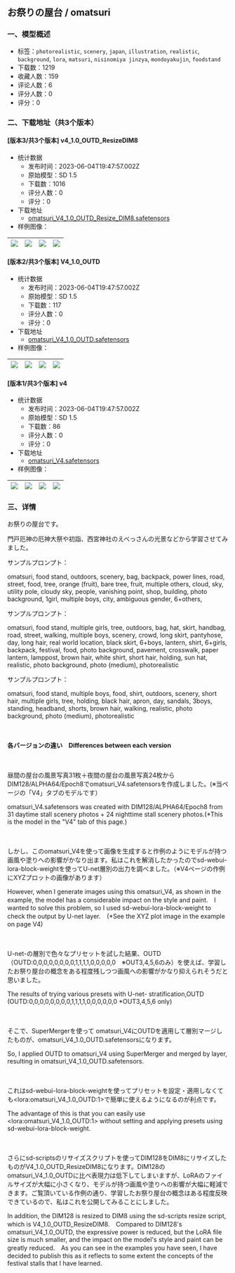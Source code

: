 ## お祭りの屋台 / omatsuri
### 一、模型概述

- 标签：`photorealistic`, `scenery`, `japan`, `illustration`, `realistic`, `background`, `lora`, `matsuri`, `nisinomiya jinzya`, `mondoyakujin`, `foodstand`
- 下载数：1219
- 收藏人数：159
- 评论人数：6
- 评分人数：0
- 评分：0

### 二、下载地址（共3个版本）

#### [版本3/共3个版本] v4_1.0_OUTD_ResizeDIM8

- 统计数据
  - 发布时间：2023-06-04T19:47:57.002Z
  - 原始模型：SD 1.5
  - 下载数：1016
  - 评分人数：0
  - 评分：0
- 下载地址
  - [omatsuri_V4_1.0_OUTD_Resize_DIM8.safetensors](https://civitai.com/api/download/models/89254)
- 样例图像：

| <img src="https://image.civitai.com/xG1nkqKTMzGDvpLrqFT7WA/66b60a55-b484-4551-8a1d-545d86db9443/width=450/1031324.jpeg" /> | <img src="https://image.civitai.com/xG1nkqKTMzGDvpLrqFT7WA/2278c6a7-04cd-424b-b0ea-b34f3f3fc9bf/width=450/1031328.jpeg" /> | <img src="https://image.civitai.com/xG1nkqKTMzGDvpLrqFT7WA/53465e6d-43f2-4dd8-8e5c-8c7d5395016a/width=450/1031333.jpeg" /> | <img src="https://image.civitai.com/xG1nkqKTMzGDvpLrqFT7WA/fa160084-d0a8-4fcd-a5ef-858b9587c546/width=450/1031336.jpeg" /> |
| ---- | ---- | ---- | ---- |

#### [版本2/共3个版本] V4_1.0_OUTD

- 统计数据
  - 发布时间：2023-06-04T19:47:57.002Z
  - 原始模型：SD 1.5
  - 下载数：117
  - 评分人数：0
  - 评分：0
- 下载地址
  - [omatsuri_V4_1.0_OUTD.safetensors](https://civitai.com/api/download/models/89291)
- 样例图像：

| <img src="https://image.civitai.com/xG1nkqKTMzGDvpLrqFT7WA/f07826ab-d9f7-46ba-9c3f-fc0dfacb0aae/width=450/1031608.jpeg" /> | <img src="https://image.civitai.com/xG1nkqKTMzGDvpLrqFT7WA/9612b1eb-e3d7-4e72-a3a1-830ff2e70628/width=450/1031632.jpeg" /> | <img src="https://image.civitai.com/xG1nkqKTMzGDvpLrqFT7WA/6c70fef0-6a01-40ff-98df-45333c486511/width=450/1031633.jpeg" /> | <img src="https://image.civitai.com/xG1nkqKTMzGDvpLrqFT7WA/d4a00051-7faf-430d-8e41-04ed164fe766/width=450/1031634.jpeg" /> |
| ---- | ---- | ---- | ---- |

#### [版本1/共3个版本] v4

- 统计数据
  - 发布时间：2023-06-04T19:47:57.002Z
  - 原始模型：SD 1.5
  - 下载数：86
  - 评分人数：0
  - 评分：0
- 下载地址
  - [omatsuri_V4.safetensors](https://civitai.com/api/download/models/89305)
- 样例图像：

| <img src="https://image.civitai.com/xG1nkqKTMzGDvpLrqFT7WA/7e851b2f-8c91-489e-a1f2-d9acc0095f56/width=450/1031693.jpeg" /> | <img src="https://image.civitai.com/xG1nkqKTMzGDvpLrqFT7WA/3238b9fd-231c-4d37-8176-14025e4dc085/width=450/1031700.jpeg" /> | <img src="https://image.civitai.com/xG1nkqKTMzGDvpLrqFT7WA/4b8832f4-05fd-4eb5-8f05-7ebb751ac971/width=450/1031719.jpeg" /> | <img src="https://image.civitai.com/xG1nkqKTMzGDvpLrqFT7WA/b050b0bf-55b2-4f0b-b256-a6d67314b0e5/width=450/1031730.jpeg" /> |
| ---- | ---- | ---- | ---- |


### 三、详情
<p>お祭りの屋台です。</p><p>門戸厄神の厄神大祭や初詣、西宮神社のえべっさんの光景などから学習させてみました。</p><p>サンプルプロンプト：</p><p>omatsuri, food stand, outdoors, scenery, bag, backpack, power lines, road, street, food, tree, orange (fruit), bare tree, fruit, multiple others, cloud, sky, utility pole, cloudy sky, people, vanishing point, shop, building, photo background, 1girl, multiple boys, city, ambiguous gender, 6+others,</p><p>サンプルプロンプト：</p><p>omatsuri, food stand, multiple girls, tree, outdoors, bag, hat, skirt, handbag, road, street, walking, multiple boys, scenery, crowd, long skirt, pantyhose, day, long hair, real world location, black skirt, 6+boys, lantern, shirt, 6+girls, backpack, festival, food, photo background, pavement, crosswalk, paper lantern, lamppost, brown hair, white shirt, short hair, holding, sun hat, realistic, photo background, photo (medium), photorealistic</p><p>サンプルプロンプト：</p><p>omatsuri, food stand, multiple boys, food, shirt, outdoors, scenery, short hair, multiple girls, tree, holding, black hair, apron, day, sandals, 3boys, standing, headband, shorts, brown hair, walking, realistic, photo background, photo (medium), photorealistic</p><p>　</p><p><strong>各バージョンの違い　Differences between each version</strong></p><p>　</p><p>昼間の屋台の風景写真31枚＋夜間の屋台の風景写真24枚からDIM128/ALPHA64/Epoch8でomatsuri_V4.safetensorsを作成しました。(※当ページの「V4」タブのモデルです）</p><p>omatsuri_V4.safetensors was created with DIM128/ALPHA64/Epoch8 from 31 daytime stall scenery photos + 24 nighttime stall scenery photos.(*This is the model in the "V4" tab of this page.)</p><p>　</p><p>しかし、このomatsuri_V4を使って画像を生成すると作例のようにモデルが持つ画風や塗りへの影響がかなり出ます。私はこれを解消したかったのでsd-webui-lora-block-weightを使ってU-net層別の出力を調べました。（※V4ページの作例にXYZプロットの画像があります）</p><p>However, when I generate images using this omatsuri_V4, as shown in the example, the model has a considerable impact on the style and paint.　I wanted to solve this problem, so I used sd-webui-lora-block-weight to check the output by U-net layer.　(*See the XYZ plot image in the example on page V4)</p><p>　</p><p>U-net-の層別で色々なプリセットを試した結果、OUTD（OUTD:0,0,0,0,0,0,0,0,1,1,1,1,0,0,0,0,0　※OUT3,4,5,6のみ）を使えば、学習したお祭り屋台の概念をある程度残しつつ画風への影響がかなり抑えられそうだと思いました。</p><p>The results of trying various presets with U-net- stratification,OUTD (OUTD:0,0,0,0,0,0,0,0,1,1,1,1,0,0,0,0,0,0 *OUT3,4,5,6 only)</p><p>　</p><p>そこで、SuperMergerを使って omatsuri_V4にOUTDを適用して層別マージしたものが、omatsuri_V4_1.0_OUTD.safetensorsになります。</p><p>So, I applied OUTD to omatsuri_V4 using SuperMerger and merged by layer, resulting in omatsuri_V4_1.0_OUTD.safetensors.</p><p>　</p><p>これはsd-webui-lora-block-weightを使ってプリセットを設定・適用しなくても&lt;lora:omatsuri_V4_1.0_OUTD:1&gt;で簡単に使えるようになるのが利点です。</p><p>The advantage of this is that you can easily use &lt;lora:omatsuri_V4_1.0_OUTD:1&gt; without setting and applying presets using sd-webui-lora-block-weight.</p><p>　</p><p>さらにsd-scriptsのリサイズスクリプトを使ってDIM128をDIM8にリサイズしたものがV4_1.0_OUTD_ResizeDIM8になります。DIM128のomatsuri_V4_1.0_OUTDに比べ表現力は低下してしまいますが、LoRAのファイルサイズが大幅に小さくなり、モデルが持つ画風や塗りへの影響が大幅に軽減できます。ご覧頂いている作例の通り、学習したお祭り屋台の概念はある程度反映できているので、私はこれを公開してみることにしました。</p><p>In addition, the DIM128 is resized to DIM8 using the sd-scripts resize script, which is V4_1.0_OUTD_ResizeDIM8.　Compared to DIM128's omatsuri_V4_1.0_OUTD, the expressive power is reduced, but the LoRA file size is much smaller, and the impact on the model's style and paint can be greatly reduced.　As you can see in the examples you have seen, I have decided to publish this as it reflects to some extent the concepts of the festival stalls that I have learned.</p>